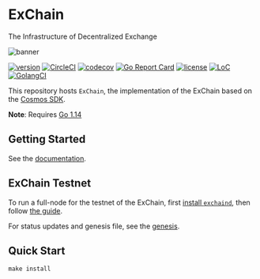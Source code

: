 # ExChain
The Infrastructure of Decentralized Exchange

![banner](./docs/images/okexchain-image.jpg)

[![version](https://img.shields.io/github/tag/okex/exchain.svg)](https://github.com/okex/exchain/releases/latest)
[![CircleCI](https://circleci.com/gh/okex/exchain/tree/dev.svg?style=shield)](https://circleci.com/gh/okex/exchain/tree/dev)
[![codecov](https://codecov.io/gh/okex/okexchain/branch/master/graph/badge.svg)](https://codecov.io/gh/okex/okexchain)
[![Go Report Card](https://goreportcard.com/badge/github.com/okex/okexchain)](https://goreportcard.com/report/github.com/okex/okexchain)
[![license](https://img.shields.io/github/license/okex/exchain.svg)](https://github.com/okex/exchain/blob/dev/LICENSE)
[![LoC](https://tokei.rs/b1/github/okex/okexchain)](https://github.com/okex/okexchain)
[![GolangCI](https://golangci.com/badges/github.com/okex/exchain.svg)](https://golangci.com/r/github.com/okex/exchain)

This repository hosts `ExChain`, the implementation of the ExChain based on the [Cosmos SDK](https://github.com/cosmos/cosmos-sdk).

**Note**: Requires [Go 1.14](https://golang.org/dl/)

## Getting Started
See the [documentation](https://okexchain-docs.readthedocs.io/en/latest/index.html).

## ExChain Testnet

To run a full-node for the testnet of the ExChain, first [install `exchaind`](https://okexchain-docs.readthedocs.io/en/latest/getting-start/install-okexchain.html), then follow [the guide](https://okexchain-docs.readthedocs.io/en/latest/getting-start/join-okexchain-testnet.html).

For status updates and genesis file, see the [genesis](https://okexchain-docs.readthedocs.io/en/latest/getting-start/join-okexchain-testnet.html#genesis-seeds).

## Quick Start

```
make install
```




